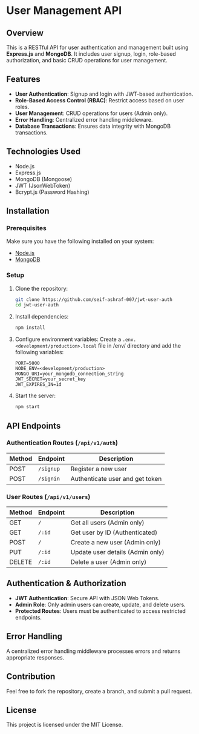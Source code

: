 # User Management API

## Overview
This is a RESTful API for user authentication and management built using **Express.js** and **MongoDB**. It includes user signup, login, role-based authorization, and basic CRUD operations for user management.

## Features
- **User Authentication**: Signup and login with JWT-based authentication.
- **Role-Based Access Control (RBAC)**: Restrict access based on user roles.
- **User Management**: CRUD operations for users (Admin only).
- **Error Handling**: Centralized error handling middleware.
- **Database Transactions**: Ensures data integrity with MongoDB transactions.

## Technologies Used
- Node.js
- Express.js
- MongoDB (Mongoose)
- JWT (JsonWebToken)
- Bcrypt.js (Password Hashing)

## Installation
### Prerequisites
Make sure you have the following installed on your system:
- [Node.js](https://nodejs.org/)
- [MongoDB](https://www.mongodb.com/)

### Setup
1. Clone the repository:
   ```bash
   git clone https://github.com/seif-ashraf-007/jwt-user-auth
   cd jwt-user-auth
   ```
2. Install dependencies:
   ```bash
   npm install
   ```
3. Configure environment variables:
   Create a `.env.<development/production>.local` file in /env/ directory and add the following variables:
   ```env
   PORT=5000
   NODE_ENV=<development/production>
   MONGO_URI=your_mongodb_connection_string
   JWT_SECRET=your_secret_key
   JWT_EXPIRES_IN=1d
   ```
4. Start the server:
   ```bash
   npm start
   ```

## API Endpoints
### Authentication Routes (`/api/v1/auth`)
| Method | Endpoint  | Description |
|--------|-----------|-------------|
| POST   | `/signup` | Register a new user |
| POST   | `/signin` | Authenticate user and get token |

### User Routes (`/api/v1/users`)
| Method | Endpoint  | Description |
|--------|-----------|-------------|
| GET    | `/`       | Get all users (Admin only) |
| GET    | `/:id`    | Get user by ID (Authenticated) |
| POST   | `/`       | Create a new user (Admin only) |
| PUT    | `/:id`    | Update user details (Admin only) |
| DELETE | `/:id`    | Delete a user (Admin only) |

## Authentication & Authorization
- **JWT Authentication**: Secure API with JSON Web Tokens.
- **Admin Role**: Only admin users can create, update, and delete users.
- **Protected Routes**: Users must be authenticated to access restricted endpoints.

## Error Handling
A centralized error handling middleware processes errors and returns appropriate responses.

## Contribution
Feel free to fork the repository, create a branch, and submit a pull request.

## License
This project is licensed under the MIT License.

